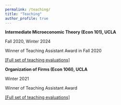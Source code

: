 ```yaml
---
permalink: /teaching/
title: "Teaching"
author_profile: true
---
```

**Intermediate Microeconomic Theory (Econ 101), UCLA**

Fall 2020, Winter 2024  

Winner of Teaching Assistant Award in Fall 2020

[[Full set of teaching evaluations]](chandniraja.github.io/assets/pdf/RAJA_C_full_101_evaluations.pdf)

**Organization of Firms (Econ 106I), UCLA**

Winter 2021  

Winner of Teaching Assistant Award

 [[Full set of teaching evaluations]](chandniraja.github.io/assets/pdf/RAJA_C_full_106I_evaluations.pdf)